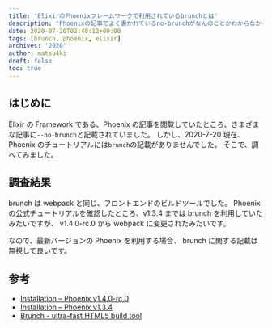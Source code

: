 ```yaml
---
title: 'ElixirのPhoenixフレームワークで利用されているbrunchとは'
description: 'Phoenixの記事でよく書かれているno-brunchがなんのことかわからなかったので調べました。'
date: 2020-07-20T02:40:12+09:00
tags: [brunch, phoenix, elixir]
archives: '2020'
author: matsu4ki
draft: false
toc: true
---
```


## はじめに

Elixir の Framework である、Phoenix の記事を閲覧していたところ、さまざまな記事に`--no-brunch`と記載されていました。
しかし、2020-7-20 現在、Phoenix のチュートリアルには`brunch`の記載がありませんでした。
そこで、調べてみました。

## 調査結果

brunch は webpack と同じ、フロントエンドのビルドツールでした。
Phoenix の公式チュートリアルを確認したところ、v1.3.4 までは brunch を利用していたみたいですが、 v1.4.0-rc.0 から webpack に変更されたみたいです。

なので、最新バージョンの Phoenix を利用する場合、 brunch に関する記載は無視して良いです。

## 参考

- [Installation – Phoenix v1.4.0-rc.0](https://hexdocs.pm/phoenix/1.4.0-rc.0/installation.html)
- [Installation – Phoenix v1.3.4](https://hexdocs.pm/phoenix/1.3.4/installation.html#content)
- [Brunch - ultra-fast HTML5 build tool](https://brunch.io/)
